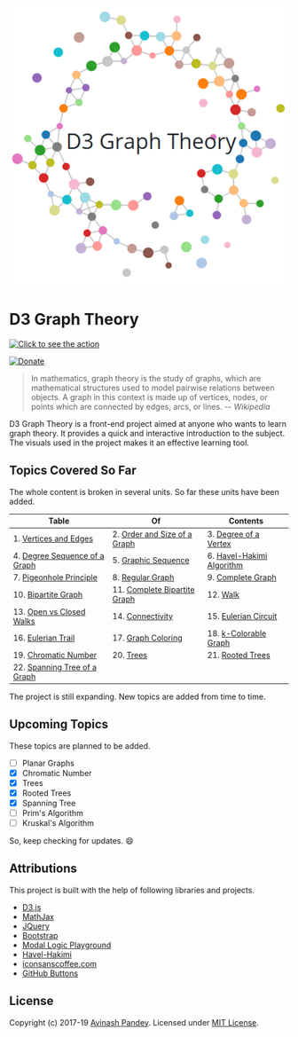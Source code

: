 <p align="center">
  <img src="img/banner.png" style="max-width:100%;">
</p>

# D3 Graph Theory

[![Click to see the action](https://forthebadge.com/images/badges/check-it-out.svg)](https://d3gt.com/)

[![Donate](https://img.shields.io/badge/%24-donate-orange.svg?style=flat-square)](https://www.paypal.me/mrpandey/)

> In mathematics, graph theory is the study of graphs, which are mathematical structures used to model pairwise relations between objects. A graph in this context is made up of vertices, nodes, or points which are connected by edges, arcs, or lines.
> -- <cite>Wikipedia</cite>

D3 Graph Theory is a front-end project aimed at anyone who wants to learn graph theory. It provides a quick and interactive introduction to the subject. The visuals used in the project makes it an effective learning tool.

## Topics Covered So Far

The whole content is broken in several units. So far these units have been added.

| Table | Of | Contents |
| --- | --- | --- |
|1. [Vertices and Edges](https://d3gt.com/unit.html?vertices-and-edges)|2. [Order and Size of a Graph](https://d3gt.com/unit.html?order-and-size)|3. [Degree of a Vertex](https://d3gt.com/unit.html?degree-of-vertex)|
|4. [Degree Sequence of a Graph](https://d3gt.com/unit.html?degree-sequence)|5. [Graphic Sequence](https://d3gt.com/unit.html?graphic-sequence)|6. [Havel-Hakimi Algorithm](https://d3gt.com/unit.html?havel-hakimi)|
|7. [Pigeonhole Principle](https://d3gt.com/unit.html?pigeonhole)|8. [Regular Graph](https://d3gt.com/unit.html?regular-graph)|9. [Complete Graph](https://d3gt.com/unit.html?complete-graph)|
|10. [Bipartite Graph](https://d3gt.com/unit.html?bipartite)|11. [Complete Bipartite Graph](https://d3gt.com/unit.html?complete-bipartite)|12. [Walk](https://d3gt.com/unit.html?walk)|
|13. [Open vs Closed Walks](https://d3gt.com/unit.html?open-vs-closed)|14. [Connectivity](https://d3gt.com/unit.html?connectivity)|15. [Eulerian Circuit](https://d3gt.com/unit.html?eulerian-circuit)|
|16. [Eulerian Trail](https://d3gt.com/unit.html?eulerian-trail)|17. [Graph Coloring](https://d3gt.com/unit.html?graph-coloring)|18. [k-Colorable Graph](https://d3gt.com/unit.html?k-colorable)|
|19. [Chromatic Number](https://d3gt.com/unit.html?chromatic-number)|20. [Trees](https://d3gt.com/unit.html?trees)|21. [Rooted Trees](https://d3gt.com/unit.html?rooted-trees)|
|22. [Spanning Tree of a Graph](https://d3gt.com/unit.html?spanning-tree)|

The project is still expanding. New topics are added from time to time.

## Upcoming Topics

These topics are planned to be added.

- [ ] Planar Graphs
- [x] Chromatic Number
- [x] Trees
- [x] Rooted Trees
- [x] Spanning Tree
- [ ] Prim's Algorithm
- [ ] Kruskal's Algorithm

So, keep checking for updates. :smile:

## Attributions

This project is built with the help of following libraries and projects.

* [D3.js](https://github.com/d3/d3)
* [MathJax](https://github.com/mathjax/MathJax)
* [JQuery](https://github.com/jquery/jquery)
* [Bootstrap](https://github.com/twbs/bootstrap)
* [Modal Logic Playground](https://github.com/rkirsling/modallogic)
* [Havel-Hakimi](https://github.com/jacquerie/hh)
* [iconsanscoffee.com](http://iconsandcoffee.com/)
* [GitHub Buttons](https://ghbtns.com/)

## License

Copyright (c) 2017-19 [Avinash Pandey](http://mrpandey.com). Licensed under [MIT License](https://github.com/mrpandey/d3graphTheory/blob/master/LICENSE).
